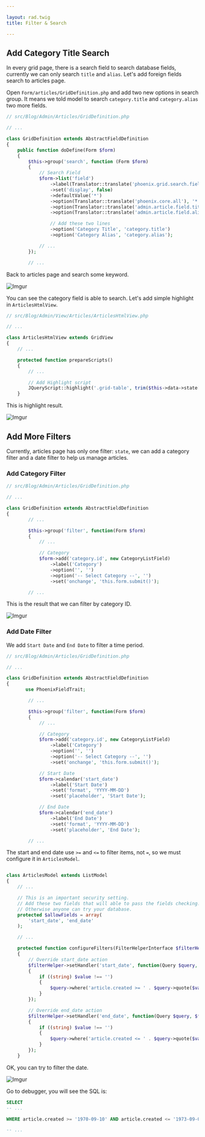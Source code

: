 ```yaml
---

layout: rad.twig
title: Filter & Search

---
```


## Add Category Title Search

In every grid page, there is a search field to search database fields, currently we can only search `title` and `alias`.
Let's add foreign fields search to articles page.

Open `Form/articles/GridDefinition.php` and add two new options in search group. It means we told model to search `category.title` and
`category.alias` two more fields.

``` php
// src/Blog/Admin/Articles/GridDefinition.php

// ...

class GridDefinition extends AbstractFieldDefinition
{
	public function doDefine(Form $form)
	{
		$this->group('search', function (Form $form)
		{
			// Search Field
			$form->list('field')
				->label(Translator::translate('phoenix.grid.search.field.label'))
				->set('display', false)
				->defaultValue('*')
                ->option(Translator::translate('phoenix.core.all'), '*')
                ->option(Translator::translate('admin.article.field.title'), 'article.title')
                ->option(Translator::translate('admin.article.field.alias'), 'article.alias');

				// Add these two lines
				->option('Category Title', 'category.title')
				->option('Category Alias', 'category.alias');

			// ...
		});

		// ...
```

Back to articles page and search some keyword.

![Imgur](http://i.imgur.com/jzxOAiz.jpg)

You can see the category field is able to search. Let's add simple highlight in `ArticlesHtmlView`.

``` php
// src/Blog/Admin/View/Articles/ArticlesHtmlView.php

// ...

class ArticlesHtmlView extends GridView
{
	// ...

	protected function prepareScripts()
	{
		// ...

		// Add Highlight script
		JQueryScript::highlight('.grid-table', trim($this->data->state['input.search.content']));
	}
```

This is highlight result.

![Imgur](http://i.imgur.com/dyKjxkr.jpg)

## Add More Filters

Currently, articles page has only one filter: `state`, we can add a category filter and a date filter to help us manage articles.

### Add Category Filter

``` php
// src/Blog/Admin/Articles/GridDefinition.php

// ...

class GridDefinition extends AbstractFieldDefinition
{
		// ...

		$this->group('filter', function(Form $form)
		{
			// ...

			// Category
			$form->add('category.id', new CategoryListField)
				->label('Category')
				->option('', '')
				->option('-- Select Category --', '')
				->set('onchange', 'this.form.submit()');

		// ...
```

This is the result that we can filter by category ID.

![Imgur](http://i.imgur.com/R0v5R20.jpg)

### Add Date Filter

We add `Start Date` and `End Date` to filter a time period.

``` php
// src/Blog/Admin/Articles/GridDefinition.php

// ...

class GridDefinition extends AbstractFieldDefinition
{
       use PhoenixFieldTrait;

		// ...

		$this->group('filter', function(Form $form)
		{
			// ...

			// Category
			$form->add('category.id', new CategoryListField)
                ->label('Category')
                ->option('', '')
                ->option('-- Select Category --', '')
                ->set('onchange', 'this.form.submit()');

			// Start Date
			$form->calendar('start_date')
				->label('Start Date')
				->set('format', 'YYYY-MM-DD')
				->set('placeholder', 'Start Date');

			// End Date
			$form->calendar('end_date')
				->label('End Date')
				->set('format', 'YYYY-MM-DD')
				->set('placeholder', 'End Date');

		// ...
```

The start and end date use `>=` and `<=` to filter items, not `=`, so we must configure it in `ArticlesModel`.

``` php

class ArticlesModel extends ListModel
{
	// ...

	// This is an important security setting.
	// Add these two fields that will able to pass the fields checking.
	// Otherwise anyone can try your database.
	protected $allowFields = array(
		'start_date', 'end_date'
	);

	// ...

	protected function configureFilters(FilterHelperInterface $filterHelper)
	{
		// Override start_date action
		$filterHelper->setHandler('start_date', function(Query $query, $field, $value)
		{
			if ((string) $value !== '')
			{
				$query->where('article.created >= ' . $query->quote($value));
			}
		});

		// Override end_date action
		$filterHelper->setHandler('end_date', function(Query $query, $field, $value)
		{
			if ((string) $value !== '')
			{
				$query->where('article.created <= ' . $query->quote($value));
			}
		});
	}
```

OK, you can try to filter the date.

![Imgur](http://i.imgur.com/jLsnier.jpg)

Go to debugger, you will see the SQL is:

``` sql
SELECT
-- ...

WHERE article.created >= '1970-09-10' AND article.created <= '1973-09-09'

-- ...
```
